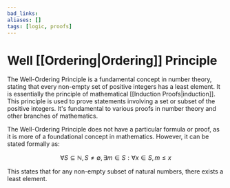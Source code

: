 ```yaml
---
bad_links: 
aliases: []
tags: [logic, proofs]
---
```

# Well [[Ordering|Ordering]] Principle

The Well-Ordering Principle is a fundamental concept in number theory, stating that every non-empty set of positive integers has a least element. It is essentially the principle of mathematical [[Induction Proofs|induction]]. This principle is used to prove statements involving a set or subset of the positive integers. It's fundamental to various proofs in number theory and other branches of mathematics.

The Well-Ordering Principle does not have a particular formula or proof, as it is more of a foundational concept in mathematics. However, it can be stated formally as:

$$\forall S \subseteq \mathbb{N}, S \neq \emptyset, \exists m \in S: \forall x \in S, m \leq x $$

This states that for any non-empty subset of natural numbers, there exists a least element.
